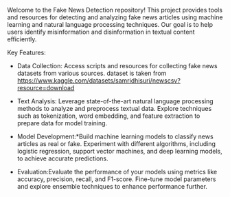 Welcome to the Fake News Detection repository! This project provides tools and resources for detecting and analyzing fake news articles using machine learning and natural language processing techniques. Our goal is to help users identify misinformation and disinformation in textual content efficiently.

Key Features:

- Data Collection: Access scripts and resources for collecting fake news datasets from various sources. dataset is taken from https://www.kaggle.com/datasets/samridhisuri/newscsv?resource=download

- Text Analysis: Leverage state-of-the-art natural language processing methods to analyze and preprocess textual data. Explore techniques such as tokenization, word embedding, and feature extraction to prepare data for model training.

- Model Development:*Build machine learning models to classify news articles as real or fake. Experiment with different algorithms, including logistic regression, support vector machines, and deep learning models, to achieve accurate predictions.

- Evaluation:Evaluate the performance of your models using metrics like accuracy, precision, recall, and F1-score. Fine-tune model parameters and explore ensemble techniques to enhance performance further.


